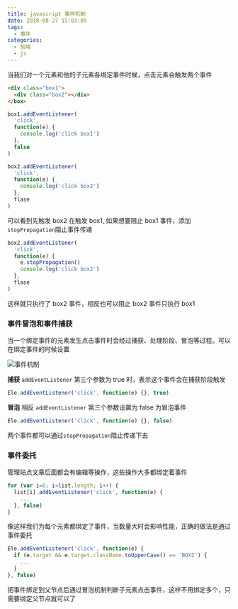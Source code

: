```yaml
---
title: javascript 事件机制
date: 2018-08-27 15:03:09
tags:
  - 事件
categories:
  - 前端
  - js
---
```


当我们对一个元素和他的子元素各绑定事件时候，点击元素会触发两个事件

```html
<div class="box1">
  <div class="box2"></div>
</box>
```

```js
box1.addEventListener(
  'click',
  function(e) {
    console.log('click box1')
  },
  false
)

box2.addEventListener(
  'click',
  function(e) {
    console.log('click box2')
  },
  flase
)
```

可以看到先触发 box2 在触发 box1, 如果想要阻止 box1 事件，添加`stopPropagation`阻止事件传递

```js
box2.addEventListener(
  'click',
  function(e) {
    e.stopPropagation()
    console.log('click box2')
  },
  flase
)
```

这样就只执行了 box2 事件，相反也可以阻止 box2 事件只执行 box1

<!--more-->

### 事件冒泡和事件捕获

当一个绑定事件的元素发生点击事件时会经过捕获、处理阶段、冒泡等过程。可以在绑定事件的时候设置

![事件机制](https://mink.oss-cn-beijing.aliyuncs.com/blog/js-event.png)

**捕获**
`addEventListener` 第三个参数为 true 时，表示这个事件会在捕获阶段触发

```js
Ele.addEventListener('click', function(e) {}, true)
```

**冒泡**
相反 `addEventListener` 第三个参数设置为 false 为冒泡事件

```js
Ele.addEventListener('click', function(e) {}, false)
```

两个事件都可以通过`stopPropagation`阻止传递下去

### 事件委托

管理站点文章后面都会有编辑等操作，这些操作大多都绑定着事件

```js
for (var i=0; i<list.length; i++) {
  list[i].addEventListener('click', function(e) {
    ...
  }, false)
}
```

像这样我们为每个元素都绑定了事件，当数量大时会影响性能，正确的做法是通过事件委托

```js
Ele.addEventListener('click', function(e) {
  if (e.target && e.target.className.toUpperCase() == 'BOX2') {
    ...
  }
}, false)
```

把事件绑定到父节点后通过冒泡机制判断子元素点击事件，这样不用绑定多个，只需要绑定父节点就可以了
